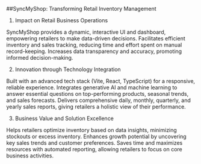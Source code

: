 

##SyncMyShop: Transforming Retail Inventory Management

1. Impact on Retail Business Operations

SyncMyShop provides a dynamic, interactive UI and dashboard, empowering retailers to make data-driven decisions.
Facilitates efficient inventory and sales tracking, reducing time and effort spent on manual record-keeping.
Increases data transparency and accuracy, promoting informed decision-making.

2. Innovation through Technology Integration

Built with an advanced tech stack (Vite, React, TypeScript) for a responsive, reliable experience.
Integrates generative AI and machine learning to answer essential questions on top-performing products, seasonal trends, and sales forecasts.
Delivers comprehensive daily, monthly, quarterly, and yearly sales reports, giving retailers a holistic view of their performance.

3. Business Value and Solution Excellence

Helps retailers optimize inventory based on data insights, minimizing stockouts or excess inventory.
Enhances growth potential by uncovering key sales trends and customer preferences.
Saves time and maximizes resources with automated reporting, allowing retailers to focus on core business activities.
